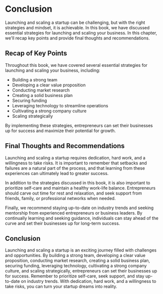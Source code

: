 # Conclusion

Launching and scaling a startup can be challenging, but with the right strategies and mindset, it is achievable. In this book, we have discussed essential strategies for launching and scaling your business. In this chapter, we'll recap key points and provide final thoughts and recommendations.

Recap of Key Points
-------------------

Throughout this book, we have covered several essential strategies for launching and scaling your business, including:

* Building a strong team
* Developing a clear value proposition
* Conducting market research
* Creating a solid business plan
* Securing funding
* Leveraging technology to streamline operations
* Cultivating a strong company culture
* Scaling strategically

By implementing these strategies, entrepreneurs can set their businesses up for success and maximize their potential for growth.

Final Thoughts and Recommendations
----------------------------------

Launching and scaling a startup requires dedication, hard work, and a willingness to take risks. It is important to remember that setbacks and failures are a natural part of the process, and that learning from these experiences can ultimately lead to greater success.

In addition to the strategies discussed in this book, it is also important to prioritize self-care and maintain a healthy work-life balance. Entrepreneurs should carve out time for rest and relaxation, and seek support from friends, family, or professional networks when needed.

Finally, we recommend staying up-to-date on industry trends and seeking mentorship from experienced entrepreneurs or business leaders. By continually learning and seeking guidance, individuals can stay ahead of the curve and set their businesses up for long-term success.

Conclusion
----------

Launching and scaling a startup is an exciting journey filled with challenges and opportunities. By building a strong team, developing a clear value proposition, conducting market research, creating a solid business plan, securing funding, leveraging technology, cultivating a strong company culture, and scaling strategically, entrepreneurs can set their businesses up for success. Remember to prioritize self-care, seek support, and stay up-to-date on industry trends. With dedication, hard work, and a willingness to take risks, you can turn your startup dreams into reality.